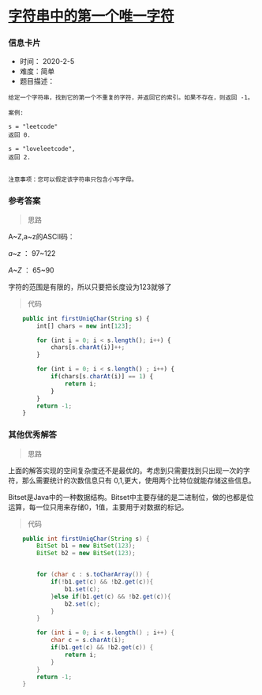 # [字符串中的第一个唯一字符](https://leetcode-cn.com/problems/first-unique-character-in-a-string/)

### 信息卡片

- 时间： 2020-2-5
- 难度：简单
- 题目描述：

```
给定一个字符串，找到它的第一个不重复的字符，并返回它的索引。如果不存在，则返回 -1。

案例:

s = "leetcode"
返回 0.

s = "loveleetcode",
返回 2.

 
注意事项：您可以假定该字符串只包含小写字母。
```



### 参考答案

> 思路

A~Z,a~z的ASCII码：

*a~z* ： 97~122

 *A~Z* ： 65~90

字符的范围是有限的，所以只要把长度设为123就够了



> 代码

```js
    public int firstUniqChar(String s) {
        int[] chars = new int[123];

        for (int i = 0; i < s.length(); i++) {
            chars[s.charAt(i)]++;
        }

        for (int i = 0; i < s.length() ; i++) {
            if(chars[s.charAt(i)] == 1) {
                return i;
            }
        }
        return -1;
    }
```



### 其他优秀解答

> 思路

上面的解答实现的空间复杂度还不是最优的。考虑到只需要找到只出现一次的字符，那么需要统计的次数信息只有 0,1,更大，使用两个比特位就能存储这些信息。

Bitset是Java中的一种数据结构。Bitset中主要存储的是二进制位，做的也都是位运算，每一位只用来存储0，1值，主要用于对数据的标记。 



> 代码

```java
    public int firstUniqChar(String s) {
        BitSet b1 = new BitSet(123);
        BitSet b2 = new BitSet(123);


        for (char c : s.toCharArray()) {
            if(!b1.get(c) && !b2.get(c)){
                b1.set(c);
            }else if(b1.get(c) && !b2.get(c)){
                b2.set(c);
            }
        }

        for (int i = 0; i < s.length() ; i++) {
            char c = s.charAt(i);
            if(b1.get(c) && !b2.get(c)) {
                return i;
            }
        }
        return -1;
    }
```



 

